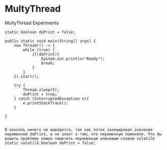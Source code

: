 # MultyThread
MultyThread Experiments


    static boolean doPrint = false;

    public static void main(String[] args) {
        new Thread(() -> {
            while (true) {
                if(doPrint){
                    System.out.println("Ready");
                    break;
                }
            }
        }).start();

        try {
            Thread.sleep(5);
            doPrint = true;
        } catch (InterruptedException e){
            e.printStackTrace();
        }

    }
    
    
    В консоль ничего не выведется, так как поток закешировал значение переменной doPrint, и не знает о том, что переменную поменяли. Что бы решить проблему нажно пометить переменную ключевым словом volatile 
    static volatile boolean doPrint = false;

